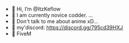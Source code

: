 - 👋 Hi, I’m @ItzKeflow
- 👀 I am currently novice codder. ...
- 🌱 Don't talk to me about anime xD...
- 🌴 my'discord: https://discord.gg/795cd39HXJ
- 💎 FiveM 


<!---
ItzKeflow/ItzKeflow is a ✨ special ✨ repository because its `README.md` (this file) appears on your GitHub profile.
You can click the Preview link to take a look at your changes.
--->
